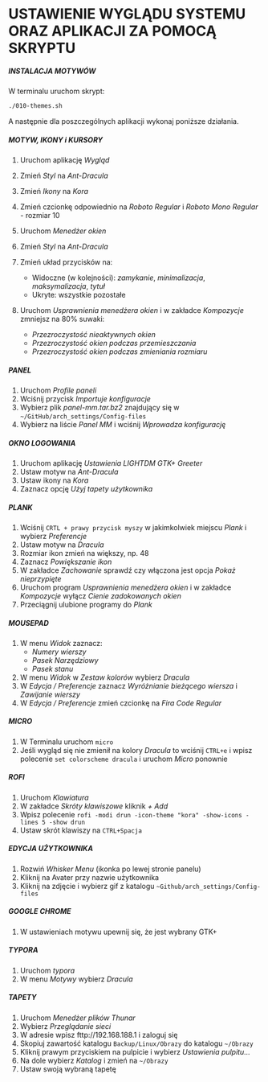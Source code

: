 # USTAWIENIE WYGLĄDU SYSTEMU ORAZ APLIKACJI ZA POMOCĄ SKRYPTU

##### INSTALACJA MOTYWÓW

W terminalu uruchom skrypt:

```sh
./010-themes.sh
```

A następnie dla poszczególnych aplikacji wykonaj poniższe działania.

##### MOTYW, IKONY i KURSORY


1. Uruchom aplikację *Wygląd*
2. Zmień *Styl* na *Ant-Dracula*
3. Zmień *Ikony* na *Kora*
4. Zmień czcionkę odpowiednio na *Roboto Regular* i *Roboto Mono Regular* - rozmiar 10
5. Uruchom *Menedżer okien*
6. Zmień *Styl* na *Ant-Dracula*
7. Zmień układ przycisków na:

   - Widoczne (w kolejności): *zamykanie*, *minimalizacja*, *maksymalizacja*, *tytuł*
   - Ukryte: wszystkie pozostałe
8. Uruchom *Usprawnienia menedżera okien* i w zakładce *Kompozycje* zmniejsz na 80% suwaki: 

   - *Przezroczystość nieaktywnych okien*
   - *Przezroczystość okien podczas przemieszczania*
   - *Przezroczystość okien podczas zmieniania rozmiaru*

##### PANEL

1. Uruchom *Profile paneli*
2. Wciśnij przycisk *Importuje konfiguracje*
3. Wybierz plik *panel-mm.tar.bz2* znajdujący się w `~/GitHub/arch_settings/Config-files`
4. Wybierz na liście *Panel MM* i wciśnij *Wprowadza konfigurację*

##### OKNO LOGOWANIA

1. Uruchom aplikację *Ustawienia LIGHTDM GTK+ Greeter* 
2. Ustaw motyw na *Ant-Dracula*
3. Ustaw ikony na *Kora*
4. Zaznacz opcję *Użyj tapety użytkownika*

##### PLANK

1. Wciśnij `CRTL + prawy przycisk myszy` w jakimkolwiek miejscu *Plank* i wybierz *Preferencje*
2. Ustaw motyw na *Dracula*
3. Rozmiar ikon zmień na większy, np. 48
4. Zaznacz *Powiększanie ikon*
5. W zakładce *Zachowanie* sprawdź czy włączona jest opcja *Pokaż nieprzypięte*
6. Uruchom program *Usprawnienia menedżera okien* i w zakładce *Kompozycje* wyłącz *Cienie zadokowanych okien*
7. Przeciągnij ulubione programy do *Plank*

##### MOUSEPAD

1. W menu *Widok* zaznacz:
   - *Numery wierszy*
   - *Pasek Narzędziowy*
   - *Pasek stanu*
2. W menu *Widok* w *Zestaw kolorów* wybierz *Dracula*
3. W *Edycja / Preferencje* zaznacz *Wyróżnianie bieżącego wiersza* i *Zawijanie wierszy*
4. W *Edycja / Preferencje* zmień czcionkę na *Fira Code Regular*

##### MICRO

1. W Terminalu uruchom `micro` 
2. Jeśli wygląd się nie zmienił na kolory *Dracula* to wciśnij `CTRL+e` i wpisz polecenie `set colorscheme dracula` i uruchom *Micro* ponownie

##### ROFI

1. Uruchom *Klawiatura*
2. W zakładce *Skróty klawiszowe* kliknik *+ Add*
3. Wpisz polecenie `rofi -modi drun -icon-theme "kora" -show-icons -lines 5 -show drun`
4. Ustaw skrót klawiszy na `CTRL+Spacja`

##### EDYCJA UŻYTKOWNIKA

1. Rozwiń *Whisker Menu* (ikonka po lewej stronie panelu)
2. Kliknij na Avater przy nazwie użytkownika
3. Kliknij na zdjęcie i wybierz gif z katalogu `~Github/arch_settings/Config-files`

#####  GOOGLE CHROME

1. W ustawieniach motywu upewnij się, że jest wybrany GTK+

##### TYPORA

1. Uruchom *typora* 
2. W menu *Motywy* wybierz *Dracula*

##### TAPETY

1. Uruchom *Menedżer plików Thunar*
2. Wybierz *Przeglądanie sieci*
3. W adresie wpisz fttp://192.168.188.1 i zaloguj się
4. Skopiuj zawartość katalogu `Backup/Linux/Obrazy` do katalogu `~/Obrazy`
5. Kliknij prawym przyciskiem na pulpicie i wybierz *Ustawienia pulpitu...*
6. Na dole wybierz *Katalog* i zmień na `~/Obrazy`
7. Ustaw swoją wybraną tapetę



